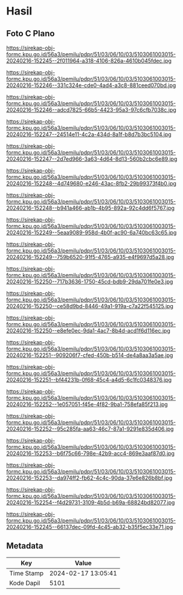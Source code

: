 # Hasil

## Foto C Plano

https://sirekap-obj-formc.kpu.go.id/56a3/pemilu/pdpr/51/03/06/10/03/5103061003015-20240216-152245--2f011964-a318-4106-826a-4610b045fdec.jpg

https://sirekap-obj-formc.kpu.go.id/56a3/pemilu/pdpr/51/03/06/10/03/5103061003015-20240216-152246--331c324e-cde0-4ad4-a3c8-881ceed070bd.jpg

https://sirekap-obj-formc.kpu.go.id/56a3/pemilu/pdpr/51/03/06/10/03/5103061003015-20240216-152246--adcd7825-66b5-4423-95a3-97c6cfb7038c.jpg

https://sirekap-obj-formc.kpu.go.id/56a3/pemilu/pdpr/51/03/06/10/03/5103061003015-20240216-152247--24514e11-4c2a-434d-8a1f-b8d7b3bc5104.jpg

https://sirekap-obj-formc.kpu.go.id/56a3/pemilu/pdpr/51/03/06/10/03/5103061003015-20240216-152247--2d7ed966-3a63-4d64-8d13-560b2cbc6e89.jpg

https://sirekap-obj-formc.kpu.go.id/56a3/pemilu/pdpr/51/03/06/10/03/5103061003015-20240216-152248--4d749680-e246-43ac-8fb2-29b99373f4b0.jpg

https://sirekap-obj-formc.kpu.go.id/56a3/pemilu/pdpr/51/03/06/10/03/5103061003015-20240216-152248--b941a466-ab1b-4b95-892a-92c4dd6f5767.jpg

https://sirekap-obj-formc.kpu.go.id/56a3/pemilu/pdpr/51/03/06/10/03/5103061003015-20240216-152249--5eaa9089-958d-4b0f-ac90-6a740bc63c65.jpg

https://sirekap-obj-formc.kpu.go.id/56a3/pemilu/pdpr/51/03/06/10/03/5103061003015-20240216-152249--759b6520-91f5-4765-a935-e4f9697d5a28.jpg

https://sirekap-obj-formc.kpu.go.id/56a3/pemilu/pdpr/51/03/06/10/03/5103061003015-20240216-152250--717b3636-1750-45cd-bdb9-29da701fe0e3.jpg

https://sirekap-obj-formc.kpu.go.id/56a3/pemilu/pdpr/51/03/06/10/03/5103061003015-20240216-152250--ce58d9bd-8446-49a1-919a-c7a22f545125.jpg

https://sirekap-obj-formc.kpu.go.id/56a3/pemilu/pdpr/51/03/06/10/03/5103061003015-20240216-152250--e8efe0ec-9da1-4ac7-8b4d-acd1f6d116ec.jpg

https://sirekap-obj-formc.kpu.go.id/56a3/pemilu/pdpr/51/03/06/10/03/5103061003015-20240216-152251--909206f7-cfed-450b-b514-de4a8aa3a5ae.jpg

https://sirekap-obj-formc.kpu.go.id/56a3/pemilu/pdpr/51/03/06/10/03/5103061003015-20240216-152251--bf44231b-0f68-45c4-a4d5-6c1fc0348376.jpg

https://sirekap-obj-formc.kpu.go.id/56a3/pemilu/pdpr/51/03/06/10/03/5103061003015-20240216-152252--1e057051-f45e-4f82-9ba1-758efa85f213.jpg

https://sirekap-obj-formc.kpu.go.id/56a3/pemilu/pdpr/51/03/06/10/03/5103061003015-20240216-152252--95c285fa-aa63-46c7-87a1-9291e835d406.jpg

https://sirekap-obj-formc.kpu.go.id/56a3/pemilu/pdpr/51/03/06/10/03/5103061003015-20240216-152253--b6f75c66-798e-42b9-acc4-869e3aaf87d0.jpg

https://sirekap-obj-formc.kpu.go.id/56a3/pemilu/pdpr/51/03/06/10/03/5103061003015-20240216-152253--da974ff2-fb62-4c4c-90da-37e6e826b8bf.jpg

https://sirekap-obj-formc.kpu.go.id/56a3/pemilu/pdpr/51/03/06/10/03/5103061003015-20240216-152254--f4d29731-3109-4b5d-b69a-68824bd82077.jpg

https://sirekap-obj-formc.kpu.go.id/56a3/pemilu/pdpr/51/03/06/10/03/5103061003015-20240216-152245--66137dec-09fd-4c45-ab32-b35f5ec33e71.jpg


## Metadata

| Key        | Value               |
| ---------- | ------------------- |
| Time Stamp | 2024-02-17 13:05:41 |
| Kode Dapil | 5101                |



